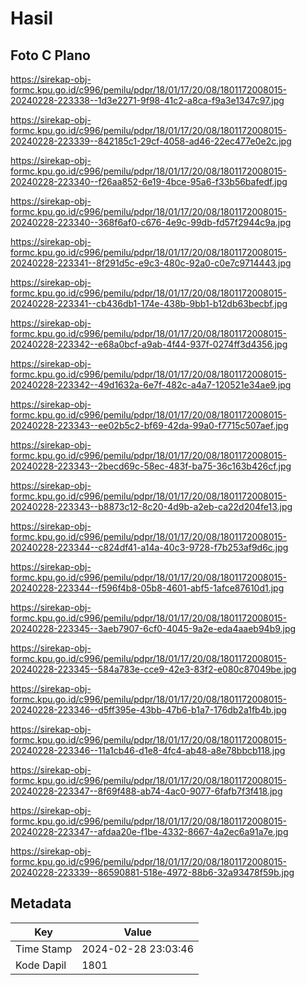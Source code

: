 # Hasil

## Foto C Plano

https://sirekap-obj-formc.kpu.go.id/c996/pemilu/pdpr/18/01/17/20/08/1801172008015-20240228-223338--1d3e2271-9f98-41c2-a8ca-f9a3e1347c97.jpg

https://sirekap-obj-formc.kpu.go.id/c996/pemilu/pdpr/18/01/17/20/08/1801172008015-20240228-223339--842185c1-29cf-4058-ad46-22ec477e0e2c.jpg

https://sirekap-obj-formc.kpu.go.id/c996/pemilu/pdpr/18/01/17/20/08/1801172008015-20240228-223340--f26aa852-6e19-4bce-95a6-f33b56bafedf.jpg

https://sirekap-obj-formc.kpu.go.id/c996/pemilu/pdpr/18/01/17/20/08/1801172008015-20240228-223340--368f6af0-c676-4e9c-99db-fd57f2944c9a.jpg

https://sirekap-obj-formc.kpu.go.id/c996/pemilu/pdpr/18/01/17/20/08/1801172008015-20240228-223341--8f291d5c-e9c3-480c-92a0-c0e7c9714443.jpg

https://sirekap-obj-formc.kpu.go.id/c996/pemilu/pdpr/18/01/17/20/08/1801172008015-20240228-223341--cb436db1-174e-438b-9bb1-b12db63becbf.jpg

https://sirekap-obj-formc.kpu.go.id/c996/pemilu/pdpr/18/01/17/20/08/1801172008015-20240228-223342--e68a0bcf-a9ab-4f44-937f-0274ff3d4356.jpg

https://sirekap-obj-formc.kpu.go.id/c996/pemilu/pdpr/18/01/17/20/08/1801172008015-20240228-223342--49d1632a-6e7f-482c-a4a7-120521e34ae9.jpg

https://sirekap-obj-formc.kpu.go.id/c996/pemilu/pdpr/18/01/17/20/08/1801172008015-20240228-223343--ee02b5c2-bf69-42da-99a0-f7715c507aef.jpg

https://sirekap-obj-formc.kpu.go.id/c996/pemilu/pdpr/18/01/17/20/08/1801172008015-20240228-223343--2becd69c-58ec-483f-ba75-36c163b426cf.jpg

https://sirekap-obj-formc.kpu.go.id/c996/pemilu/pdpr/18/01/17/20/08/1801172008015-20240228-223343--b8873c12-8c20-4d9b-a2eb-ca22d204fe13.jpg

https://sirekap-obj-formc.kpu.go.id/c996/pemilu/pdpr/18/01/17/20/08/1801172008015-20240228-223344--c824df41-a14a-40c3-9728-f7b253af9d6c.jpg

https://sirekap-obj-formc.kpu.go.id/c996/pemilu/pdpr/18/01/17/20/08/1801172008015-20240228-223344--f596f4b8-05b8-4601-abf5-1afce87610d1.jpg

https://sirekap-obj-formc.kpu.go.id/c996/pemilu/pdpr/18/01/17/20/08/1801172008015-20240228-223345--3aeb7907-6cf0-4045-9a2e-eda4aaeb94b9.jpg

https://sirekap-obj-formc.kpu.go.id/c996/pemilu/pdpr/18/01/17/20/08/1801172008015-20240228-223345--584a783e-cce9-42e3-83f2-e080c87049be.jpg

https://sirekap-obj-formc.kpu.go.id/c996/pemilu/pdpr/18/01/17/20/08/1801172008015-20240228-223346--d5ff395e-43bb-47b6-b1a7-176db2a1fb4b.jpg

https://sirekap-obj-formc.kpu.go.id/c996/pemilu/pdpr/18/01/17/20/08/1801172008015-20240228-223346--11a1cb46-d1e8-4fc4-ab48-a8e78bbcb118.jpg

https://sirekap-obj-formc.kpu.go.id/c996/pemilu/pdpr/18/01/17/20/08/1801172008015-20240228-223347--8f69f488-ab74-4ac0-9077-6fafb7f3f418.jpg

https://sirekap-obj-formc.kpu.go.id/c996/pemilu/pdpr/18/01/17/20/08/1801172008015-20240228-223347--afdaa20e-f1be-4332-8667-4a2ec6a91a7e.jpg

https://sirekap-obj-formc.kpu.go.id/c996/pemilu/pdpr/18/01/17/20/08/1801172008015-20240228-223339--86590881-518e-4972-88b6-32a93478f59b.jpg


## Metadata

| Key        | Value               |
| ---------- | ------------------- |
| Time Stamp | 2024-02-28 23:03:46 |
| Kode Dapil | 1801                |



